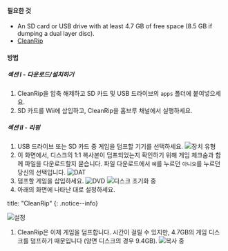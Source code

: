 #### 필요한 것

* An SD card or USB drive with at least 4.7 GB of free space (8.5 GB if dumping a dual layer disc).
* [CleanRip](https://github.com/emukidid/cleanrip/releases/latest)

#### 방법

##### 섹션 I - 다운로드/설치하기

1. CleanRip을 압축 해제하고 SD 카드 및 USB 드라이브의 `apps` 폴더에 붙여넣으세요.
1. SD 카드를 Wii에 삽입하고, CleanRip을 홈브루 채널에서 실행하세요.

##### 섹션 II - 리핑

1. USB 드라이브 또는 SD 카드 중 게임을 덤프할 기기를 선택하세요. ![장치 유형](/images/CleanRip/2.png)
1. 이 화면에서, 디스크의 1:1 복사본이 덤프되었는지 확인하기 위해 게임 체크숨과 함께 파일을 다운로드할지 묻습니다. 파일 다운로드에서 `예`를 누르던 `아니요`를 누르던 당신의 선택입니다. ![DAT](/images/CleanRip/3.png)
1. 덤프할 게임을 삽입하세요. ![DVD](/images/CleanRip/4.png) ![디스크 초기화 중](/images/CleanRip/5.png)
1. 아래의 화면에 나타난 대로 설정하세요.

title: "CleanRip"
{: .notice--info}

![설정](/images/CleanRip/6.png)
1. CleanRip은 이제 게임을 덤프합니다. 시간이 걸릴 수 있지만, 4.7GB의 게임 디스크를 덤프하기 때문입니다 (양면 디스크의 경우 9.4GB). ![복사 중](/images/CleanRip/7.png)
